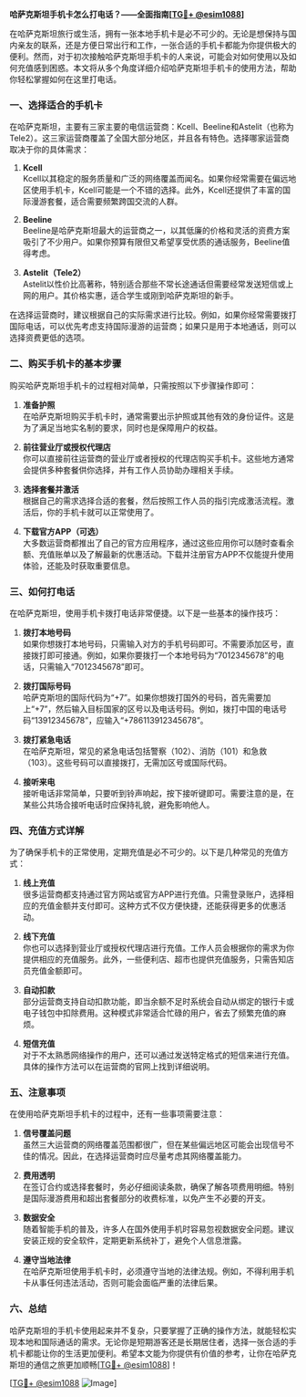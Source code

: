 **哈萨克斯坦手机卡怎么打电话？——全面指南[[TG💪+ @esim1088](https://t.me/s/esim1088)]**

在哈萨克斯坦旅行或生活，拥有一张本地手机卡是必不可少的。无论是想保持与国内亲友的联系，还是方便日常出行和工作，一张合适的手机卡都能为你提供极大的便利。然而，对于初次接触哈萨克斯坦手机卡的人来说，可能会对如何使用以及如何充值感到困惑。本文将从多个角度详细介绍哈萨克斯坦手机卡的使用方法，帮助你轻松掌握如何在这里打电话。

### **一、选择适合的手机卡**

在哈萨克斯坦，主要有三家主要的电信运营商：Kcell、Beeline和Astelit（也称为Tele2）。这三家运营商覆盖了全国大部分地区，并且各有特色。选择哪家运营商取决于你的具体需求：

1. **Kcell**  
   Kcell以其稳定的服务质量和广泛的网络覆盖而闻名。如果你经常需要在偏远地区使用手机卡，Kcell可能是一个不错的选择。此外，Kcell还提供了丰富的国际漫游套餐，适合需要频繁跨国交流的人群。

2. **Beeline**  
   Beeline是哈萨克斯坦最大的运营商之一，以其低廉的价格和灵活的资费方案吸引了不少用户。如果你预算有限但又希望享受优质的通话服务，Beeline值得考虑。

3. **Astelit（Tele2）**  
   Astelit以性价比高著称，特别适合那些不常长途通话但需要经常发送短信或上网的用户。其价格实惠，适合学生或刚到哈萨克斯坦的新手。

在选择运营商时，建议根据自己的实际需求进行比较。例如，如果你经常需要拨打国际电话，可以优先考虑支持国际漫游的运营商；如果只是用于本地通话，则可以选择资费更低的选项。

### **二、购买手机卡的基本步骤**

购买哈萨克斯坦手机卡的过程相对简单，只需按照以下步骤操作即可：

1. **准备护照**  
   在哈萨克斯坦购买手机卡时，通常需要出示护照或其他有效的身份证件。这是为了满足当地实名制的要求，同时也是保障用户的权益。

2. **前往营业厅或授权代理店**  
   你可以直接前往运营商的营业厅或者授权的代理店购买手机卡。这些地方通常会提供多种套餐供你选择，并有工作人员协助办理相关手续。

3. **选择套餐并激活**  
   根据自己的需求选择合适的套餐，然后按照工作人员的指引完成激活流程。激活后，你的手机卡就可以正常使用了。

4. **下载官方APP（可选）**  
   大多数运营商都推出了自己的官方应用程序，通过这些应用你可以随时查看余额、充值账单以及了解最新的优惠活动。下载并注册官方APP不仅能提升使用体验，还能及时获取重要信息。

### **三、如何打电话**

在哈萨克斯坦，使用手机卡拨打电话非常便捷。以下是一些基本的操作技巧：

1. **拨打本地号码**  
   如果你想拨打本地号码，只需输入对方的手机号码即可。不需要添加区号，直接拨打即可接通。例如，如果你要拨打一个本地号码为“7012345678”的电话，只需输入“7012345678”即可。

2. **拨打国际号码**  
   哈萨克斯坦的国际代码为“+7”。如果你想拨打国外的号码，首先需要加上“+7”，然后输入目标国家的区号以及电话号码。例如，拨打中国的电话号码“13912345678”，应输入“+786113912345678”。

3. **拨打紧急电话**  
   在哈萨克斯坦，常见的紧急电话包括警察（102）、消防（101）和急救（103）。这些号码可以直接拨打，无需加区号或国际代码。

4. **接听来电**  
   接听电话非常简单，只要听到铃声响起，按下接听键即可。需要注意的是，在某些公共场合接听电话时应保持礼貌，避免影响他人。

### **四、充值方式详解**

为了确保手机卡的正常使用，定期充值是必不可少的。以下是几种常见的充值方式：

1. **线上充值**  
   很多运营商都支持通过官方网站或官方APP进行充值。只需登录账户，选择相应的充值金额并支付即可。这种方式不仅方便快捷，还能获得更多的优惠活动。

2. **线下充值**  
   你也可以选择到营业厅或授权代理店进行充值。工作人员会根据你的需求为你提供相应的充值服务。此外，一些便利店、超市也提供充值服务，只需告知店员充值金额即可。

3. **自动扣款**  
   部分运营商支持自动扣款功能，即当余额不足时系统会自动从绑定的银行卡或电子钱包中扣除费用。这种模式非常适合忙碌的用户，省去了频繁充值的麻烦。

4. **短信充值**  
   对于不太熟悉网络操作的用户，还可以通过发送特定格式的短信来进行充值。具体的操作方法可以在运营商的官网上找到详细说明。

### **五、注意事项**

在使用哈萨克斯坦手机卡的过程中，还有一些事项需要注意：

1. **信号覆盖问题**  
   虽然三大运营商的网络覆盖范围都很广，但在某些偏远地区可能会出现信号不佳的情况。因此，在选择运营商时应尽量考虑其网络覆盖能力。

2. **费用透明**  
   在签订合约或选择套餐时，务必仔细阅读条款，确保了解各项费用明细。特别是国际漫游费用和超出套餐部分的收费标准，以免产生不必要的开支。

3. **数据安全**  
   随着智能手机的普及，许多人在国外使用手机时容易忽视数据安全问题。建议安装正规的安全软件，定期更新系统补丁，避免个人信息泄露。

4. **遵守当地法律**  
   在哈萨克斯坦使用手机卡时，必须遵守当地的法律法规。例如，不得利用手机卡从事任何违法活动，否则可能会面临严重的法律后果。

### **六、总结**

哈萨克斯坦的手机卡使用起来并不复杂，只要掌握了正确的操作方法，就能轻松实现本地和国际通话的需求。无论你是短期游客还是长期居住者，选择一张合适的手机卡都能让你的生活更加便利。希望本文能为你提供有价值的参考，让你在哈萨克斯坦的通信之旅更加顺畅[[TG💪+ @esim1088](https://t.me/s/esim1088)]！

[[TG💪+ @esim1088](https://t.me/s/esim1088) ![Image](https://i.postimg.cc/4NQfJmqS/Snipaste-2025-05-13-00-14-12.png)]